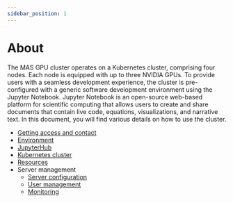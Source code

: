```yaml
---
sidebar_position: 1
---
```


# About

The MAS GPU cluster operates on a Kubernetes cluster, comprising four nodes. Each node is equipped with up to three NVIDIA GPUs. To provide users with a seamless development experience, the cluster is pre-configured with a generic software development environment using the Jupyter Notebook. 
Jupyter Notebook is an open-source web-based platform for scientific computing that allows users to create and share documents that contain live code, equations, visualizations, and narrative text.
In this document, you will find various details on how to use the cluster.

* [Getting access and contact](access_and_contact.md)
* [Environment](environment.md)
* [JupyterHub](jupyterhub.md)
* [Kubernetes cluster](kubernetes.md)
* [Resources](resources.md)
* Server management
  * [Server configuration](server-management/server-config.md)
  * [User management](server-management/user-management.md)
  * [Monitoring](server-management/monitoring.md)
